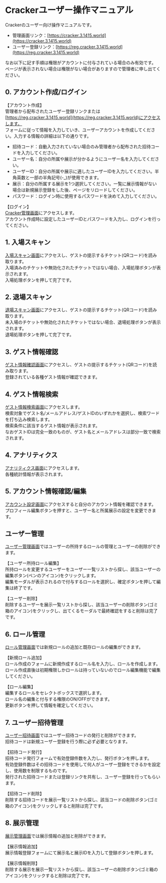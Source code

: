 # Crackerユーザー操作マニュアル
Crackerのユーザー向け操作マニュアルです。

- 管理画面リンク：[https://cracker.3.1415.world](https://cracker.3.1415.world)
- ユーザー登録リンク：[https://reg.cracker.3.1415.world](https://reg.cracker.3.1415.world)

なお以下に記す手順は権限がアカウントに付与されている場合のみ有効です。  
ページが表示されない場合は権限がない場合がありますので管理者に申し出てください。

## 0. アカウント作成/ログイン
【アカウント作成】  
管理者から配布されたユーザー登録リンクまたは[https://reg.cracker.3.1415.world](https://reg.cracker.3.1415.world)にアクセスします。  
フォームに従って情報を入力していき、ユーザーアカウントを作成してください。入力する情報の詳細は以下の通りです。
- 招待コード：自動入力されていない場合のみ管理者から配布された招待コードを入力してください。
- ユーザー名：自分の所属や展示が分かるようにユーザー名を入力してください。
- ユーザーID：自分の所属や展示に適したユーザーIDを入力してください。半角英数と一部の半角記号(-_)が使用できます。
- 展示：自分の所属する展示を1つ選択してください。一覧に展示情報がない場合は新規展示登録をした後、ページをリロードしてください。
- パスワード：ログイン時に使用するパスワードを決めて入力してください。
 
【ログイン】  
[Cracker管理画面](https://cracker.3.1415.world)にアクセスします。  
アカウント作成時に設定したユーザーIDとパスワードを入力し、ログインを行ってください。

## 1. 入場スキャン
[入場スキャン画面](https://cracker.3.1415.world/enter)にアクセスし、ゲストの提示するチケット(QRコード)を読み取ります。  
入場済みのチケットや無効化されたチケットではない場合、入場処理ボタンが表示されます。  
入場処理ボタンを押して完了です。

## 2. 退場スキャン
[退場スキャン画面](https://cracker.3.1415.world/exit)にアクセスし、ゲストの提示するチケット(QRコード)を読み取ります。  
未入場のチケットや無効化されたチケットではない場合、退場処理ボタンが表示されます。  
退場処理ボタンを押して完了です。

## 3. ゲスト情報確認
[ゲスト情報確認画面](https://cracker.3.1415.world/check)にアクセスし、ゲストの提示するチケット(QRコード)を読み取ります。  
登録されている各種ゲスト情報が確認できます。

## 4. ゲスト情報検索
[ゲスト情報検索画面](https://cracker.3.1415.world/search)にアクセスします。  
検索対象でゲスト名/メールアドレス/ゲストIDのいずれかを選択し、検索ワードを打ち込み検索します。  
検索条件に該当するゲスト情報が表示されます。  
なおゲストIDは完全一致のものが、ゲスト名とメールアドレスは部分一致で検索されます。

## 4. アナリティクス
[アナリティクス画面](https://cracker.3.1415.world/analytics)にアクセスします。  
各種統計情報が表示されます。

## 5. アカウント情報確認/編集
[アカウント設定画面](https://cracker.3.1415.world/settings/account)にアクセスすると自分のアカウント情報を確認できます。  
プロフィール編集ボタンを押すと、ユーザー名と所属展示の設定を変更できます。

## ユーザー管理
[ユーザー管理画面](https://cracker.3.1415.world/settings/users)ではユーザーの所持するロールの管理とユーザーの削除ができます。  

【ユーザー所持ロール編集】  
所持ロールを変更するユーザーをユーザー一覧リストから探し、該当ユーザーの編集ボタン(ペンのアイコン)をクリックします。  
編集モーダルが表示されるので付与するロールを選択し、確定ボタンを押して編集は終了です。  

【ユーザー削除】  
削除するユーザーを展示一覧リストから探し、該当ユーザーの削除ボタン(ゴミ箱のアイコン)をクリックし、出てくるモーダルで最終確認をすると削除は完了です。

## 6. ロール管理
[ロール管理画面](https://cracker.3.1415.world/settings/roles)では新規ロールの追加と既存ロールの編集ができます。  

【新規ロール追加】  
ロール作成のフォームに新規作成するロール名を入力し、ロールを作成します。  
ロール作成直後は初期権限しかロールは持っていないのでロール編集機能で編集してください。  

【ロール編集】  
編集するロールをセレクトボックスで選択します。  
ロール名の編集と付与する権限のON/OFFができます。  
更新ボタンを押して情報を確定してください。

## 7. ユーザー招待管理
[ユーザー招待画面](https://cracker.3.1415.world/settings/invitations)ではユーザー招待コードの発行と削除ができます。  
招待コードは新規ユーザー登録を行う際に必ず必要となります。  

【招待コード発行】  
招待コード発行フォームで有効登録件数を入力し、発行ボタンを押します。  
有効登録件数はその招待コードを使用して何人がユーザー登録をできるかを設定し、使用数を制限するものです。  
発行された招待コードまたは登録リンクを共有し、ユーザー登録を行ってもらいます。

【招待コード削除】  
削除する招待コードを展示一覧リストから探し、該当コードの削除ボタン(ゴミ箱のアイコン)をクリックしすると削除は完了です。

## 8. 展示管理
[展示管理画面](https://cracker.3.1415.world/settings/exhibits)では展示情報の追加と削除ができます。  

【展示情報追加】  
展示情報登録フォームにて展示名と展示IDを入力して登録ボタンを押します。

【展示情報削除】  
削除する展示を展示一覧リストから探し、該当ユーザーの削除ボタン(ゴミ箱のアイコン)をクリックすると削除は完了です。
